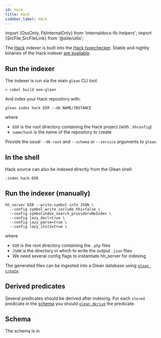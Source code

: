 ```yaml
---
id: hack
title: Hack
sidebar_label: Hack
---
```


import {OssOnly, FbInternalOnly} from 'internaldocs-fb-helpers';
import {SrcFile,SrcFileLink} from '@site/utils';

The [Hack](https://hacklang.org/) indexer is built into the [Hack typechecker](https://github.com/facebook/hhvm/tree/master/hphp/hack). Stable and nightly binaries of the Hack indexer [are available](https://docs.hhvm.com/hhvm/installation/linux).

## Run the indexer

The indexer is run via the main `glean` CLI tool.

```
> cabal build exe:glean
```

And index your Hack repository with:
```
glean index hack DIR --db NAME/INSTANCE
```

where

* `DIR` is the root directory containing the Hack project (with `.hhconfig`)
* `name/hash` is the name of the repository to create

Provide the usual `--db-root` and `--schema` or `--service` arguments
to `glean`

## In the shell

Hack source can also be indexed directly from the Glean shell:

```
:index hack DIR
```

## Run the indexer (manually)

```
hh_server DIR --write-symbol-info JSON \
  --config symbol_write_include_hhi=false \
  --config symbolindex_search_provider=NoIndex \
  --config lazy_decl=true \
  --config lazy_parse=true \
  --config lazy_init2=true \
```

where

* `DIR` is the root directory containing the `.php` files
* `JSON` is the directory in which to write the output `.json` files
* We need several config flags to instantiate hh_server for indexing

The generated files can be ingested into a Glean database using [`glean create`](../cli.md#glean-create).

## Derived predicates

Several predicates should be derived after indexing. For each `stored` predicate in the [schema](#schema) you should [`glean derive`](../cli.md#glean-derive) the predicate.

## Schema

The schema is in <SrcFile file="glean/schema/source/hack.angle" />

